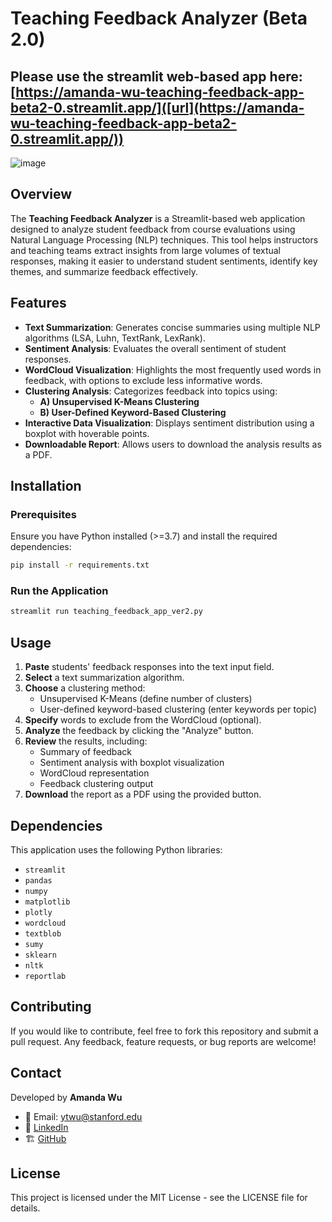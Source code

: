 # Teaching Feedback Analyzer (Beta 2.0)
## Please use the streamlit web-based app here: [https://amanda-wu-teaching-feedback-app-beta2-0.streamlit.app/]([url](https://amanda-wu-teaching-feedback-app-beta2-0.streamlit.app/)) 
![image](https://github.com/user-attachments/assets/761340fb-e556-4e47-9fb9-b4aaeeed1326)

## Overview
The **Teaching Feedback Analyzer** is a Streamlit-based web application designed to analyze student feedback from course evaluations using Natural Language Processing (NLP) techniques. This tool helps instructors and teaching teams extract insights from large volumes of textual responses, making it easier to understand student sentiments, identify key themes, and summarize feedback effectively.

## Features
- **Text Summarization**: Generates concise summaries using multiple NLP algorithms (LSA, Luhn, TextRank, LexRank).
- **Sentiment Analysis**: Evaluates the overall sentiment of student responses.
- **WordCloud Visualization**: Highlights the most frequently used words in feedback, with options to exclude less informative words.
- **Clustering Analysis**: Categorizes feedback into topics using:
  - **A) Unsupervised K-Means Clustering**
  - **B) User-Defined Keyword-Based Clustering**
- **Interactive Data Visualization**: Displays sentiment distribution using a boxplot with hoverable points.
- **Downloadable Report**: Allows users to download the analysis results as a PDF.

## Installation
### Prerequisites
Ensure you have Python installed (>=3.7) and install the required dependencies:
```sh
pip install -r requirements.txt
```

### Run the Application
```sh
streamlit run teaching_feedback_app_ver2.py
```

## Usage
1. **Paste** students' feedback responses into the text input field.
2. **Select** a text summarization algorithm.
3. **Choose** a clustering method:
   - Unsupervised K-Means (define number of clusters)
   - User-defined keyword-based clustering (enter keywords per topic)
4. **Specify** words to exclude from the WordCloud (optional).
5. **Analyze** the feedback by clicking the "Analyze" button.
6. **Review** the results, including:
   - Summary of feedback
   - Sentiment analysis with boxplot visualization
   - WordCloud representation
   - Feedback clustering output
7. **Download** the report as a PDF using the provided button.

## Dependencies
This application uses the following Python libraries:
- `streamlit`
- `pandas`
- `numpy`
- `matplotlib`
- `plotly`
- `wordcloud`
- `textblob`
- `sumy`
- `sklearn`
- `nltk`
- `reportlab`

## Contributing
If you would like to contribute, feel free to fork this repository and submit a pull request. Any feedback, feature requests, or bug reports are welcome!

## Contact
Developed by **Amanda Wu**
- 📧 Email: ytwu@stanford.edu
- 🔗 [LinkedIn](https://www.linkedin.com/in/yingtong-amanda-wu-48939021b/)
- 🏗️ [GitHub](https://github.com/YingtongAamandaWu)

## License
This project is licensed under the MIT License - see the LICENSE file for details.

